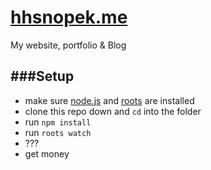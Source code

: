 [hhsnopek.me]("http://hhsnopek.me")
===
My website, portfolio & Blog


###Setup
-----

- make sure [node.js](http://nodejs.org) and [roots](http://roots.cx) are installed
- clone this repo down and `cd` into the folder
- run `npm install`
- run `roots watch`
- ???
- get money
